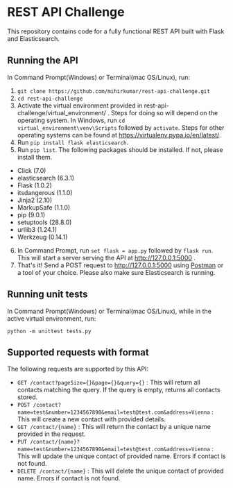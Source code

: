 # REST API Challenge

This repository contains code for a fully functional REST API built with Flask and Elasticsearch.

## Running the API

In Command Prompt(Windows) or Terminal(mac OS/Linux), run: 
1. ```git clone https://github.com/mihirkumar/rest-api-challenge.git```
2. ```cd rest-api-challenge```
3. Activate the virtual environment provided in rest-api-challenge/virtual_environment/ . Steps for doing so will depend on the operating system. In Windows, run ```cd virtual_environment\venv\Scripts``` followed by ```activate```. Steps for other operating systems can be found at https://virtualenv.pypa.io/en/latest/.
4. Run ```pip install flask elasticsearch```.
5. Run ```pip list```. The following packages should be installed. If not, please install them.
* Click (7.0)
* elasticsearch (6.3.1)
* Flask (1.0.2)
* itsdangerous (1.1.0)
* Jinja2 (2.10)
* MarkupSafe (1.1.0)
* pip (9.0.1)
* setuptools (28.8.0)
* urllib3 (1.24.1)
* Werkzeug (0.14.1)
6. In Command Prompt, run ``` set flask = app.py ``` followed by ``` flask run ```. This will start a server serving the API at http://127.0.0.1:5000 .
7. That's it! Send a POST request to http://127.0.0.1:5000 using [Postman](https://www.getpostman.com/) or a tool of your choice. Please also make sure Elasticsearch is running.

## Running unit tests

In Command Prompt(Windows) or Terminal(mac OS/Linux), while in the active virtual environment, run: 

``` python -m unittest tests.py ```

## Supported requests with format

The following requests are supported by this API:
* ```GET /contact?pageSize={}&page={}&query={}``` : This will return all contacts matching the query. If the query is empty, returns all contacts stored.
* ```POST /contact?name=test&number=1234567890&email=test@test.com&address=Vienna``` : This will create a new contact with provided details.
* ```GET /contact/{name}``` : This will return the contact by a unique name provided in the request.
* ```PUT /contact/{name}?name=test&number=1234567890&email=test@test.com&address=Vienna``` : This will update the unique contact of provided name. Errors if contact is not found.
* ```DELETE /contact/{name}``` : This will delete the unique contact of provided name. Errors if contact is not found.
